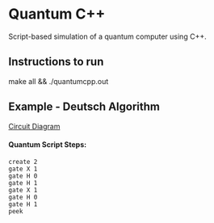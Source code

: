 # Quantum C++
Script-based simulation of a quantum computer using C++.

## Instructions to run
make all && ./quantumcpp.out

## Example - Deutsch Algorithm
[Circuit Diagram](https://qui.science.unimelb.edu.au/circuits/6483f94e06a5b100126eaf5a)
#### Quantum Script Steps:
```
create 2
gate X 1
gate H 0
gate H 1
gate X 1
gate H 0
gate H 1
peek
```
